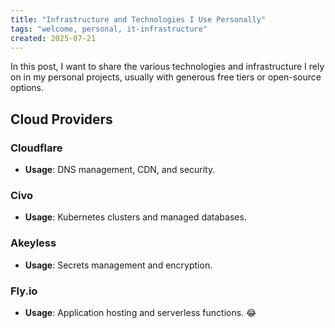 ```yaml
---
title: "Infrastructure and Technologies I Use Personally"
tags: "welcome, personal, it-infrastructure"
created: 2025-07-21
---
```

In this post, I want to share the various technologies and infrastructure I rely on in my personal projects, usually with generous free tiers or open-source options.

## Cloud Providers

### Cloudflare

- **Usage**: DNS management, CDN, and security.

### Civo

- **Usage**: Kubernetes clusters and managed databases.

### Akeyless

- **Usage**: Secrets management and encryption.

### Fly.io

- **Usage**: Application hosting and serverless functions. :joy:

